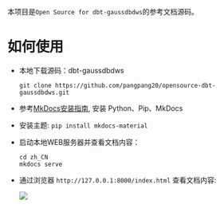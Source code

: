 
本项目是`Open Source for dbt-gaussdbdws`的参考文档源码。

# 如何使用

* 本地下载源码：dbt-gaussdbdws

  ```
  git clone https://github.com/pangpang20/opensource-dbt-gaussdbdws.git
  ```

* 参考[MkDocs安装指南](https://www.mkdocs.org/#installation), 安装 Python、Pip、MkDocs
* 安装主题: `pip install mkdocs-material`

* 启动本地WEB服务器并查看文档内容：

  ```
  cd zh_CN
  mkdocs serve
  ```

* 通过浏览器 `http://127.0.0.1:8000/index.html` 查看文档内容:

  ![](zh_CN/docs/assets/wiki-home.png)
